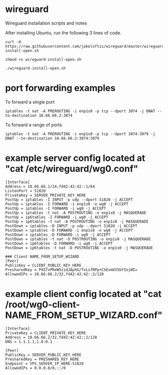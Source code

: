 # wireguard <br /> 
Wireguard installation scripts and notes <br /> 

After installing Ubuntu, run the following 3 lines of code.
```
curl -O https://raw.githubusercontent.com/jakeloftis/wireguard/master/wireguard-install-open.sh
```
```
chmod +x wireguard-install-open.sh
```
```
./wireguard-install-open.sh
```
# port forwarding examples <br />
To forward a single port
```
iptables -t nat -A PREROUTING -i enp1s0 -p tcp --dport 3074 -j DNAT --to-destination 10.66.66.2:3074
```
To forward a range of ports
```
iptables -t nat -A PREROUTING -i enp1s0 -p tcp --dport 3074:3079 -j DNAT --to-destination 10.66.66.2:3074:3079
```
# example server config located at "cat /etc/wireguard/wg0.conf"
```
[Interface]
Address = 10.66.66.1/24,fd42:42:42::1/64
ListenPort = 51820
PrivateKey = SERVER_PRIVATE_KEY_HERE
PostUp = iptables -I INPUT -p udp --dport 51820 -j ACCEPT
PostUp = iptables -I FORWARD -i enp1s0 -o wg0 -j ACCEPT
PostUp = iptables -I FORWARD -i wg0 -j ACCEPT
PostUp = iptables -t nat -A POSTROUTING -o enp1s0 -j MASQUERADE
PostUp = ip6tables -I FORWARD -i wg0 -j ACCEPT
PostUp = ip6tables -t nat -A POSTROUTING -o enp1s0 -j MASQUERADE
PostDown = iptables -D INPUT -p udp --dport 51820 -j ACCEPT
PostDown = iptables -D FORWARD -i enp1s0 -o wg0 -j ACCEPT
PostDown = iptables -D FORWARD -i wg0 -j ACCEPT
PostDown = iptables -t nat -D POSTROUTING -o enp1s0 -j MASQUERADE
PostDown = ip6tables -D FORWARD -i wg0 -j ACCEPT
PostDown = ip6tables -t nat -D POSTROUTING -o enp1s0 -j MASQUERADE

### Client NAME_FROM_SETUP_WIZARD
[Peer]
PublicKey = CLIENT_PUBLIC_KEY_HERE
PresharedKey = PdS7xPReW5zidJAphG/TvLsfRPp+ChEvmUV5bYIojWI=
AllowedIPs = 10.66.66.2/32,fd42:42:42::2/128
```
# example client config located at "cat /root/wg0-client-NAME_FROM_SETUP_WIZARD.conf"
```
[Interface]
PrivateKey = CLIENT_PRIVATE_KEY_HERE
Address = 10.66.66.2/32,fd42:42:42::2/128
DNS = 1.1.1.1,1.0.0.1

[Peer]
PublicKey = SERVER_PUBLIC_KEY_HERE
PresharedKey = PRESHARED_KEY_HERE
Endpoint = VPS_SERVER_IP_HERE:51820
AllowedIPs = 0.0.0.0/0,::/0
```

